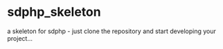 # sdphp_skeleton
a skeleton for sdphp - just clone the repository and start developing your project...
